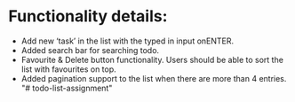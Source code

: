 # Functionality details:

- Add new ‘task’ in the list with the <Name> typed in input onENTER.
- Added search bar for searching todo.
- Favourite & Delete button functionality. Users should be able to sort the list with favourites on top.
- Added pagination support to the list when there are more than 4 entries.
"# todo-list-assignment" 
